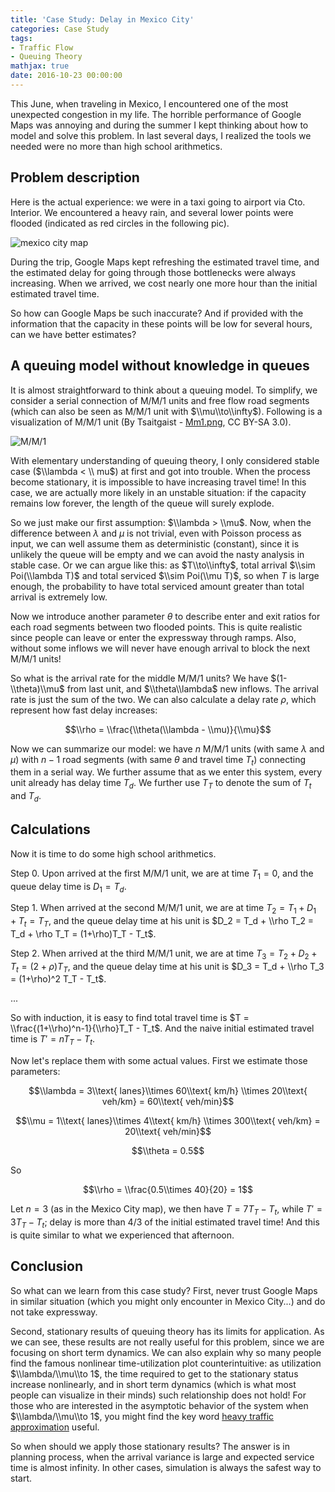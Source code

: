 ```yaml
---
title: 'Case Study: Delay in Mexico City'
categories: Case Study
tags:
- Traffic Flow
- Queuing Theory
mathjax: true
date: 2016-10-23 00:00:00
---
```


This June, when traveling in Mexico, I encountered one of the most unexpected congestion in my life. The horrible performance of Google Maps was annoying and during the summer I kept thinking about how to model and solve this problem. In last several days, I realized the tools we needed were no more than high school arithmetics.

<!--more-->

## Problem description

Here is the actual experience: we were in a taxi going to airport via Cto. Interior. We encountered a heavy rain, and several lower points were flooded (indicated as red circles in the following pic).

![mexico city map](/images/mexico_city_map.png)

During the trip, Google Maps kept refreshing the estimated travel time, and the estimated delay for going through those bottlenecks were always increasing. When we arrived, we cost nearly one more hour than the initial estimated travel time.   

So how can Google Maps be such inaccurate? And if provided with the information that the capacity in these points will be low for several hours, can we have better estimates?

## A queuing model without knowledge in queues

It is almost straightforward to think about a queuing model. To simplify, we consider a serial connection of M/M/1 units and free flow road segments (which can also be seen as M/M/1 unit with $\\mu\\to\\infty$). Following is a visualization of M/M/1 unit (By Tsaitgaist - [Mm1.png](https://commons.wikimedia.org/w/index.php?curid=7037566), CC BY-SA 3.0).

![M/M/1](/images/mm1.png)

With elementary understanding of queuing theory, I only considered stable case ($\\lambda < \\ mu$) at first and got into trouble. When the process become stationary, it is impossible to have increasing travel time! In this case, we are actually more likely in an unstable situation: if the capacity remains low forever, the length of the queue will surely explode.

So we just make our first assumption: $\\lambda > \\mu$. Now, when the difference between $\lambda$ and $\mu$ is not trivial, even with Poisson process as input, we can well assume them as deterministic (constant), since it is unlikely the queue will be empty and we can avoid the nasty analysis in stable case. Or we can argue like this: as $T\\to\\infty$, total arrival $\\sim Poi(\\lambda T)$ and total serviced $\\sim Poi(\\mu T)$, so when $T$ is large enough, the probability to have total serviced amount greater than total arrival is extremely low.

Now we introduce another parameter $\theta$ to describe enter and exit ratios for each road segments between two flooded points. This is quite realistic since people can leave or enter the expressway through ramps. Also, without some inflows we will never have enough arrival to block the next M/M/1 units!

So what is the arrival rate for the middle M/M/1 units? We have $(1-\\theta)\\mu$ from last unit, and $\\theta\\lambda$ new inflows. The arrival rate is just the sum of the two. We can also calculate a delay rate $\rho$, which represent how fast delay increases:

$$\\rho = \\frac{\\theta(\\lambda - \\mu)}{\\mu}$$

Now we can summarize our model: we have $n$ M/M/1 units (with same $\lambda$ and $\mu$) with $n-1$ road segments (with same $\theta$ and travel time $T_t$) connecting them in a serial way. We further assume that as we enter this system, every unit already has delay time $T_d$. We further use $T_T$ to denote the sum of $T_t$ and $T_d$.

## Calculations

Now it is time to do some high school arithmetics.

Step 0. Upon arrived at the first M/M/1 unit, we are at time $T_1 = 0$, and the queue delay time is $D_1 = T_d$.

Step 1. When arrived at the second M/M/1 unit, we are at time $T_2 = T_1 + D_1 + T_t = T_T$, and the queue delay time at his unit is $D_2 = T_d + \\rho T_2 = T_d + \rho T_T = (1+\rho)T_T - T_t$.

Step 2. When arrived at the third M/M/1 unit, we are at time $T_3 = T_2 + D_2 + T_t = (2+\rho)T_T$, and the queue delay time at his unit is $D_3 = T_d + \\rho T_3 = (1+\rho)^2 T_T - T_t$.

...

So with induction, it is easy to find total travel time is $T = \\frac{(1+\\rho)^n-1}{\\rho}T_T - T_t$. And the naive initial estimated travel time is $T' = nT_T - T_t$.

Now let's replace them with some actual values. First we estimate those parameters:

$$\\lambda = 3\\text{ lanes}\\times 60\\text{ km/h} \\times 20\\text{ veh/km} = 60\\text{ veh/min}$$

$$\\mu = 1\\text{ lanes}\\times 4\\text{ km/h} \\times 300\\text{ veh/km} = 20\\text{ veh/min}$$

$$\\theta = 0.5$$

So

$$\\rho = \\frac{0.5\\times 40}{20} = 1$$

Let $n = 3$ (as in the Mexico City map), we then have $T = 7T_T - T_t$, while $T' = 3T_T - T_t$; delay is more than 4/3 of the initial estimated travel time! And this is quite similar to what we experienced that afternoon.

## Conclusion

So what can we learn from this case study? First, never trust Google Maps in similar situation (which you might only encounter in Mexico City...) and do not take expressway.

Second, stationary results of queuing theory has its limits for application. As we can see, these results are not really useful for this problem, since we are focusing on short term dynamics. We can also explain why so many people find the famous nonlinear time-utilization plot counterintuitive: as utilization $\\lambda/\\mu\\to 1$, the time required to get to the stationary status increase nonlinearly, and in short term dynamics (which is what most people can visualize in their minds) such relationship does not hold! For those who are interested in the asymptotic behavior of the system when $\\lambda/\\mu\\to 1$, you might find the key word [heavy traffic approximation](https://www.google.com/#q=heavy+traffic+approximation) useful.

So when should we apply those stationary results? The answer is in planning process, when the arrival variance is large and expected service time is almost infinity. In other cases, simulation is always the safest way to start.
